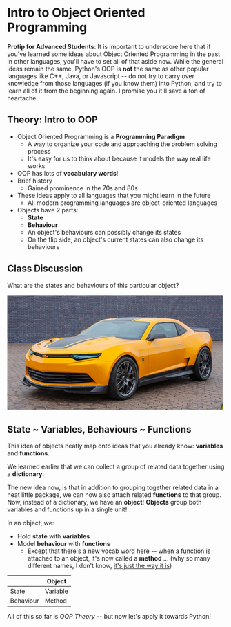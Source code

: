 # Intro to Object Oriented Programming

**Protip for Advanced Students**: It is important to underscore here that if you've learned some ideas about Object Oriented Programming in the past in other languages, you'll have to set all of that aside now. While the general ideas remain the same, Python's OOP is **not** the same as other popular languages like C++, Java, or Javascript -- do not try to carry over knowledge from those languages (if you know them) into Python, and try to learn all of it from the beginning again. I promise you it'll save a ton of heartache.

## Theory: Intro to OOP

* Object Oriented Programming is a **Programming Paradigm**
  * A way to organize your code and approaching the problem solving process
  * It's easy for us to think about because it models the way real life works
* OOP has lots of **vocabulary words**!
* Brief history
  * Gained prominence in the 70s and 80s
* These ideas apply to all languages that you might learn in the future
  * All modern programming languages are object-oriented languages
* Objects have 2 parts:
  * **State**
  * **Behaviour**
  * An object's behaviours can possibly change its states
  * On the flip side, an object's current states can also change its behaviours

## Class Discussion

What are the states and behaviours of this particular object?

<img src="assets/bumblebee_camaro.jpg" width="500">

## State ~ Variables, Behaviours ~ Functions

This idea of objects neatly map onto ideas that you already know: **variables** and **functions**.

We learned earlier that we can collect a group of related data together using a **dictionary**.

The new idea now, is that in addition to grouping together related data in a neat little package, we can now also attach related **functions** to that group. Now, instead of a dictionary, we have an **object**! **Objects** group both variables and functions up in a single unit!

In an object, we:

* Hold **state** with **variables**
* Model **behaviour** with **functions**
   * Except that there's a new vocab word here -- when a function is attached to an object, it's now called a **method** ... (why so many different names, I don't know, [it's just the way it is](https://softwareengineering.stackexchange.com/questions/20909/method-vs-function-vs-procedure))

| | Object |
| --- | --- |
| State | Variable |
| Behaviour | Method |

All of this so far is *OOP Theory* -- but now let's apply it towards Python!

<!--
## Aside: The Docstring

  * You can write a "docstring" using three quotation marks at the beginning and end of a string, right after a function declaration

```python
def hello():
    '''Says hello'''
    print('hello')
```

  * A "docstring" is simply a string that documents the functioning of your code
  * Once you have written the function and docstring, `hello.__doc__` returns the docstring
  * Another example: `input.__doc__`
  * `print(input.__doc__)` is nicer
  * `help(input)` is even nicer
-->


<!--
* Advantages of OOP:
  * Encapsulation
  * Abstraction
  * Polymorphism
  * Inheritance
-->
